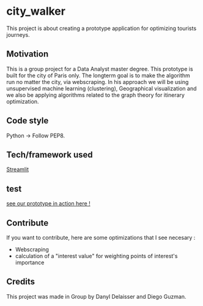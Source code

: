 # city_walker
This project is about creating a prototype application for optimizing tourists journeys. 

## Motivation
This is a group project for a Data Analyst master degree. 
This prototype is built for the city of Paris only. The longterm goal is to make the algorithm run no matter the city, via webscraping. 
In his approach we will be using unsupervised machine learning (clustering), Geographical visualization and we also be applying algorithms related to the graph theory for itinerary optimization.
## Code style
Python -> Follow PEP8.
## Tech/framework used
[Streamlit](https://www.streamlit.io/)
## test
[see our prototype in action here !](https://share.streamlit.io/diegoguzmano/city_walker/main/city_walker.py)
## Contribute
If you want to contribute, here are some optimizations that I see necesary : 
* Webscraping
* calculation of a "interest value" for weighting points of interest's importance
## Credits
This project was made in Group by Danyl Delaisser and Diego Guzman. 
